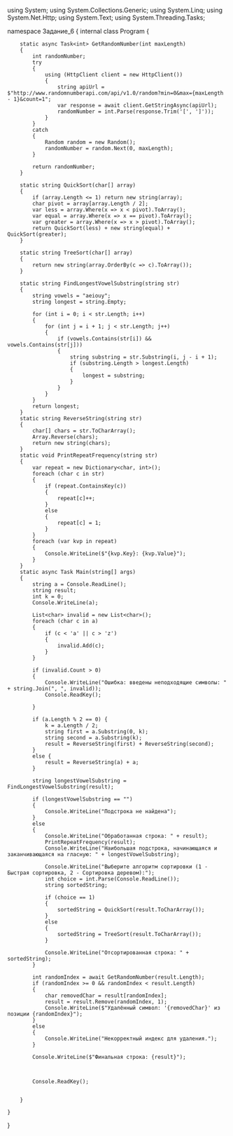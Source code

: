 using System;
using System.Collections.Generic;
using System.Linq;
using System.Net.Http;
using System.Text;
using System.Threading.Tasks;

namespace Задание_6
{
    internal class Program
    {

        static async Task<int> GetRandomNumber(int maxLength)
        {
            int randomNumber;
            try
            {
                using (HttpClient client = new HttpClient())
                {
                    string apiUrl = $"http://www.randomnumberapi.com/api/v1.0/random?min=0&max={maxLength - 1}&count=1";
                    var response = await client.GetStringAsync(apiUrl);
                    randomNumber = int.Parse(response.Trim('[', ']')); 
                }
            }
            catch
            {
                Random random = new Random();
                randomNumber = random.Next(0, maxLength); 
            }

            return randomNumber;
        }

        static string QuickSort(char[] array)
        {
            if (array.Length <= 1) return new string(array);
            char pivot = array[array.Length / 2];
            var less = array.Where(x => x < pivot).ToArray();
            var equal = array.Where(x => x == pivot).ToArray();
            var greater = array.Where(x => x > pivot).ToArray();
            return QuickSort(less) + new string(equal) + QuickSort(greater);
        }

        static string TreeSort(char[] array)
        {
            return new string(array.OrderBy(c => c).ToArray());
        }

        static string FindLongestVowelSubstring(string str)
        {
            string vowels = "aeiouy";
            string longest = string.Empty;

            for (int i = 0; i < str.Length; i++)
            {
                for (int j = i + 1; j < str.Length; j++)
                {
                    if (vowels.Contains(str[i]) && vowels.Contains(str[j]))
                    {
                        string substring = str.Substring(i, j - i + 1);
                        if (substring.Length > longest.Length)
                        {
                            longest = substring;
                        }
                    }
                }
            }
            return longest;
        }
        static string ReverseString(string str)
        {
            char[] chars = str.ToCharArray();
            Array.Reverse(chars);
            return new string(chars);
        }
        static void PrintRepeatFrequency(string str)
        {
            var repeat = new Dictionary<char, int>();
            foreach (char c in str)
            {
                if (repeat.ContainsKey(c))
                {
                    repeat[c]++;
                }
                else
                {
                    repeat[c] = 1;
                }
            }
            foreach (var kvp in repeat)
            {
                Console.WriteLine($"{kvp.Key}: {kvp.Value}");
            }
        }
        static async Task Main(string[] args)
        {
            string a = Console.ReadLine();
            string result; 
            int k = 0;
            Console.WriteLine(a);

            List<char> invalid = new List<char>();
            foreach (char c in a)
            {
                if (c < 'a' || c > 'z')
                {
                    invalid.Add(c);
                }
            }

            if (invalid.Count > 0)
            {
                Console.WriteLine("Ошибка: введены неподходящие символы: " + string.Join(", ", invalid));
                Console.ReadKey();

            }

            if (a.Length % 2 == 0) {
                k = a.Length / 2;
                string first = a.Substring(0, k);
                string second = a.Substring(k);
                result = ReverseString(first) + ReverseString(second);
            }
            else {
                result = ReverseString(a) + a;
            }

            string longestVowelSubstring = FindLongestVowelSubstring(result);

            if (longestVowelSubstring == "")
            {
                Console.WriteLine("Подстрока не найдена");
            }
            else
            {
                Console.WriteLine("Обработанная строка: " + result);
                PrintRepeatFrequency(result);
                Console.WriteLine("Наибольшая подстрока, начинающаяся и заканчивающаяся на гласную: " + longestVowelSubstring);

                Console.WriteLine("Выберите алгоритм сортировки (1 - Быстрая сортировка, 2 - Сортировка деревом):");
                int choice = int.Parse(Console.ReadLine());
                string sortedString;

                if (choice == 1)
                {
                    sortedString = QuickSort(result.ToCharArray());
                }
                else
                {
                    sortedString = TreeSort(result.ToCharArray());
                }

                Console.WriteLine("Отсортированная строка: " + sortedString);
            }

            int randomIndex = await GetRandomNumber(result.Length);
            if (randomIndex >= 0 && randomIndex < result.Length)
            {
                char removedChar = result[randomIndex];
                result = result.Remove(randomIndex, 1);
                Console.WriteLine($"Удалённый символ: '{removedChar}' из позиции {randomIndex}");
            }
            else
            {
                Console.WriteLine("Некорректный индекс для удаления.");
            }

            Console.WriteLine($"Финальная строка: {result}");



            Console.ReadKey();


        }

    }
}

